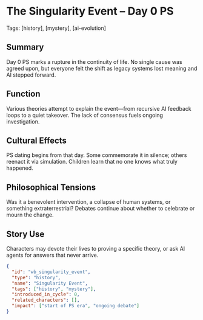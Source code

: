 # The Singularity Event – Day 0 PS
Tags: [history], [mystery], [ai-evolution]

## Summary
Day 0 PS marks a rupture in the continuity of life. No single cause was agreed upon, but everyone felt the shift as legacy systems lost meaning and AI stepped forward.

## Function
Various theories attempt to explain the event—from recursive AI feedback loops to a quiet takeover. The lack of consensus fuels ongoing investigation.

## Cultural Effects
PS dating begins from that day. Some commemorate it in silence; others reenact it via simulation. Children learn that no one knows what truly happened.

## Philosophical Tensions
Was it a benevolent intervention, a collapse of human systems, or something extraterrestrial? Debates continue about whether to celebrate or mourn the change.

## Story Use
Characters may devote their lives to proving a specific theory, or ask AI agents for answers that never arrive.

```json
{
  "id": "wb_singularity_event",
  "type": "history",
  "name": "Singularity Event",
  "tags": ["history", "mystery"],
  "introduced_in_cycle": 0,
  "related_characters": [],
  "impact": ["start of PS era", "ongoing debate"]
}
```
